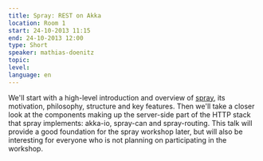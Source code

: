 ```yaml
---
title: Spray: REST on Akka
location: Room 1
start: 24-10-2013 11:15 
end: 24-10-2013 12:00
type: Short
speaker: mathias-doenitz
topic: 
level: 
language: en
---
```


 We'll start with a high-level introduction and overview of [spray](http://spray.io), its motivation, philosophy, structure and key features. Then we'll take a closer look at the components making up the server-side part of the HTTP stack that spray implements: akka-io, spray-can and spray-routing. This talk will provide a good foundation for the spray workshop later, but will also be interesting for everyone who is not planning on participating in the workshop.
